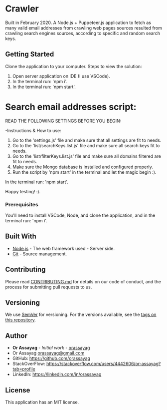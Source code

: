 # Crawler

Built in February 2020. A Node.js + Puppeteer.js application to fetch as many valid email addresses from
crawling web pages sources resulted from crawling search engines sources, according to specific and random search keys.

## Getting Started

Clone the application to your computer.
Steps to view the solution:

1. Open server application on IDE (I use VSCode).
2. In the terminal run: 'npm i'.
3. In the terminal run: 'npm start'.

# Search email addresses script:

READ THE FOLLOWING SETTINGS BEFORE YOU BEGIN:

-Instructions & How to use:

1. Go to the 'settings.js' file and make sure that all settings are fit to needs.
2. Go to the 'list/searchKeys.list.js' file and make sure all search keys fit to needs.
3. Go to the 'list/filterKeys.list.js' file and make sure all domains filtered are fit to needs.
4. Make sure the Mongo database is installed and configured properly.
5. Run the script by 'npm start' in the terminal and let the magic begin :).

In the terminal run: 'npm start'.

Happy testing! :).

### Prerequisites

You'll need to install VSCode, Node, and clone the application, and in the terminal run: 'npm i'.

## Built With

- [Node.js](https://nodejs.org/en) - The web framework used - Server side.
- [Git](https://git-scm.com) - Source management.

## Contributing

Please read [CONTRIBUTING.md](https://gist.github.com/PurpleBooth/b24679402957c63ec426) for details on our code of conduct, and the process for submitting pull requests to us.

## Versioning

We use [SemVer](http://semver.org) for versioning. For the versions available, see the [tags on this repository](https://github.com/your/project/tags).

## Author

- **Or Assayag** - _Initial work_ - [orassayag](https://github.com/orassayag)
- Or Assayag <orassayag@gmail.com>
- GitHub: https://github.com/orassayag
- StackOverFlow: https://stackoverflow.com/users/4442606/or-assayag?tab=profile
- LinkedIn: https://linkedin.com/in/orassayag

## License

This application has an MIT license.
